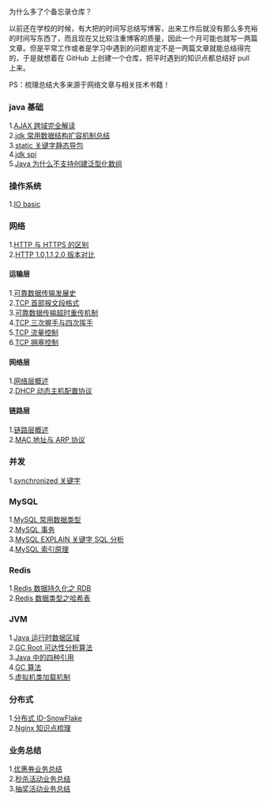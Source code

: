 为什么多了个备忘录仓库？

以前还在学校的时候，有大把的时间写总结写博客，出来工作后就没有那么多充裕的时间写东西了，而且现在又比较注重博客的质量，因此一个月可能也就写一两篇文章。但是平常工作或者是学习中遇到的问题肯定不是一两篇文章就能总结得完的，于是就想着在 GitHub 上创建一个仓库，把平时遇到的知识点都总结好 pull 上来。

PS：梳理总结大多来源于网络文章与相关技术书籍！

### java 基础

1.[AJAX 跨域完全解读](基础/AJAX%20跨域完全解读.md) <br>
2.[jdk 常用数据结构扩容机制总结](基础/jdk%20数据结构扩容总结.md)  <br>
3.[static 关键字静态导包](基础/static%20静态导包.md)  <br>
4.[jdk spi](基础/jdk%20SPI.md)  <br>
5.[Java 为什么不支持创建泛型化数组](基础/泛型数组.md)  <br>

### 操作系统

1.[IO basic](基础/IO%20模型.md)  <br>

### 网络

1.[HTTP 与 HTTPS 的区别](网络/HTTP%20与%20HTTPS%20的区别.md)  <br>
2.[HTTP 1.0,1.1,2.0 版本对比](网络/HTTP1.0,1.1,2.0%20版本对比.md)  <br>

#### 运输层

1.[可靠数据传输发展史](网络/运输层-可靠数据传输的发展.md) <br>
2.[TCP 首部报文段格式](网络/运输层-TCP%20首部报文段.md)  <br>
3.[可靠数据传输超时重传机制](网络/运输层-超时重传机制.md)  <br>
4.[TCP 三次握手与四次挥手](网络/运输层-TCP%20三次握手与四次挥手.md)  <br>
5.[TCP 流量控制](网络/运输层-TCP%20流量控制.md)  <br>
6.[TCP 拥塞控制](网络/运输层-TCP%20拥塞控制.md)  <br>

#### 网络层

1.[网络层概述](网络/网络层-网络层概述.md)  <br>
2.[DHCP 动态主机配置协议](网络/网络层-DHCP.md)  <br>

#### 链路层

1.[链路层概述](网络/链路层-链路层概述.md)  <br>
2.[MAC 地址与 ARP 协议](网络/链路层-MAC%20地址与%20ARP%20协议.md)  <br>

### 并发

1.[synchronized 关键字](并发/synchronized.md)  <br>

### MySQL

1.[MySQL 常用数据类型](mysql/MySQL%20常用数据类型.md) <br>
2.[MySQL 事务](mysql/事务.md)  <br>
3.[MySQL EXPLAIN 关键字 SQL 分析](mysql/EXPLAIN%20关键字.md)  <br>
4.[MySQL 索引原理](mysql/索引原理分析.md)  <br>

### Redis

1.[Redis 数据持久化之 RDB](redis/Redis%20RDB%20持久化.md) <br>
2.[Redis 数据类型之哈希表](redis/Redis%20数据结构之哈希表.md) <br>

### JVM

1.[Java 运行时数据区域](JVM/java%20运行时内存区域划分.md) <br>
2.[GC Root 可达性分析算法](JVM/GC%20Root%20算法.md) <br>
3.[Java 中的四种引用](JVM/Java%20中的四种引用.md) <br>
4.[GC 算法](JVM/GC%20算法.md) <br>
5.[虚拟机类加载机制](JVM/虚拟机类加载机制.md) <br>

### 分布式

1.[分布式 ID-SnowFlake](分布式/分布式%20ID.md) <br>
2.[Nginx 知识点梳理](分布式/Nginx%20知识点梳理.md) <br>


### 业务总结

1.[优惠券业务总结](业务总结/优惠券业务总结.md) <br>
2.[秒杀活动业务总结](业务总结/秒杀业务总结.md) <br>
3.[抽奖活动业务总结](业务总结/抽奖活动业务总结.md) <br>